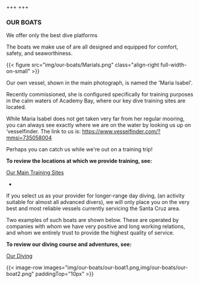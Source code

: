 +++
+++

### OUR BOATS



<span class="strapline">We offer only the best dive platforms </span>
 
<p>
The boats we make use of are all designed and equipped for comfort, safety, and seaworthiness.

{{< figure src="img/our-boats/MariaIs.png" class="align-right full-width-on-small" >}}

Our own vessel, shown in the main photograph, is named the 'Maria Isabel'.  

Recently commissioned, she is configured specifically for training purposes in the calm waters of Academy Bay, where our key dive training sites are located.   

While Maria Isabel does not get taken very far from her regular mooring, you can always see exactly where we are on the water by looking us up on ‘vesselfinder.  The link to us is: https://www.vesselfinder.com/?mmsi=735058004  

Perhaps you can catch us while we're out on a training trip!

**To review the locations at which we provide training, see:** 

[Our Main Training Sites](/our-diving/our-main-dive-sites)

-

If you select us as your provider for longer-range day diving, (an activity suitable for almost all advanced divers), we will only place you on the very best and most reliable vessels currently servicing the Santa Cruz area.  

Two examples of such boats are shown below.  These are operated by companies with whom we have very positive and long working relations, and whom we entirely trust to provide the highest quality of service.
</p>

**To review our diving course and adventures, see:**

[Our Diving](/our-diving)

{{< image-row images="img/our-boats/our-boat1.png,img/our-boats/our-boat2.png" paddingTop="10px" >}}
